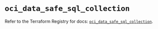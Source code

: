 # `oci_data_safe_sql_collection`

Refer to the Terraform Registry for docs: [`oci_data_safe_sql_collection`](https://registry.terraform.io/providers/oracle/oci/6.18.0/docs/resources/data_safe_sql_collection).
